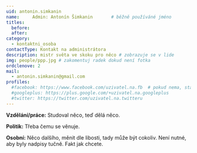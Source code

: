 ```yaml
---
uid: antonin.simkanin 
name:     Admin: Antonín Šimkanin    	# běžně používáné jméno
titles:
  before:
  after:
category:
  - kontaktni_osoba
contactType: Kontakt na administrátora
description: mistr světa ve skoku pro něco # zobrazuje se v lide
img: people/ppp.jpg # zakomentuj radek dokud není fotka
ordclenove: 2
mail:
  - antonin.simkanin@gmail.com
profiles:
  #facebook: https://www.facebook.com/uzivatel.na.fb  # pokud nema, staci smazat tuto radku
  #googleplus: https://plus.google.com/+uzivatel.na.googleplus
  #twitter: https://twitter.com/uzivatel.na.twitteru
---
```


**Vzdělání/práce:** Studoval něco, teď dělá něco.

**Politik:** Třeba čemu se věnuje.

**Osobní:** Něco dalšího, měnit dle libosti, tady může být cokoliv. Není nutné, aby byly nadpisy tučně. Fakt jak chcete.

